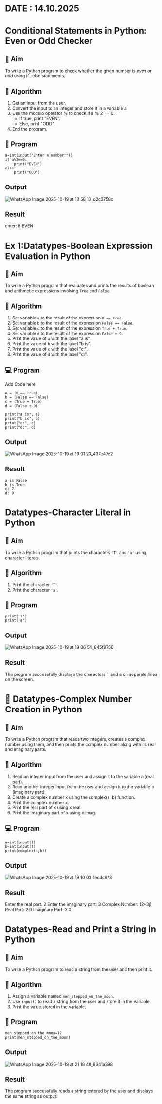 # DATE : 14.10.2025
# Conditional Statements in Python: Even or Odd Checker

## 🎯 Aim
To write a Python program to check whether the given number is *even* or *odd* using if...else statements.

## 🧠 Algorithm
1. Get an input from the user.
2. Convert the input to an integer and store it in a variable a.
3. Use the modulo operator % to check if a % 2 == 0.
   - If true, print "EVEN".
   - Else, print "ODD".
4. End the program.

## 🧾 Program

```
a=int(input("Enter a number:"))
if a%2==0:
    print("EVEN")
else:
    print("ODD")
```     
## Output
![WhatsApp Image 2025-10-19 at 18 58 13_d2c3758c](https://github.com/user-attachments/assets/23f0e2be-0502-4cd1-af3d-f29eb9392a2e)

## Result
enter: 8
EVEN

# Ex 1:Datatypes-Boolean Expression Evaluation in Python

## 🎯 Aim
To write a Python program that evaluates and prints the results of boolean and arithmetic expressions involving `True` and `False`.

## 🧠 Algorithm
1. Set variable `a` to the result of the expression `0 == True`.
2. Set variable `b` to the result of the expression `False == False`.
3. Set variable `c` to the result of the expression `True + True`.
4. Set variable `d` to the result of the expression `False + 9`.
5. Print the value of `a` with the label "a is".
6. Print the value of `b` with the label "b is".
7. Print the value of `c` with the label "c:".
8. Print the value of `d` with the label "d:".

## 💻 Program
Add Code here
```
a = (0 == True)
b = (False == False)
c = (True + True)
d = (False + 9)

print("a is", a)
print("b is", b)
print("c:", c)
print("d:", d)
```



## Output
![WhatsApp Image 2025-10-19 at 19 01 23_437e47c2](https://github.com/user-attachments/assets/33734e51-a2c5-475b-831c-21718b8e9344)


## Result
```
a is False
b is True
c: 2
d: 9
```
# Datatypes-Character Literal in Python

## 🎯 Aim
To write a Python program that prints the characters `'T'` and `'a'` using character literals.

## 🧠 Algorithm
1. Print the character `'T'`.
2. Print the character `'a'`.

## 🧾 Program
```
print('T')
print('a')
```

## Output
![WhatsApp Image 2025-10-19 at 19 06 54_845f9756](https://github.com/user-attachments/assets/d26e5b40-a24f-4211-ab4c-f9d90001b5bb)



## Result
The program successfully displays the characters T and a on separate lines on the screen.
# 🧮 Datatypes-Complex Number Creation in Python

## 🎯 Aim
To write a Python program that reads two integers, creates a complex number using them, and then prints the complex number along with its real and imaginary parts.

## 🧠 Algorithm
1. Read an integer input from the user and assign it to the variable a (real part).
2. Read another integer input from the user and assign it to the variable b (imaginary part).
3. Create a complex number x using the complex(a, b) function.
4. Print the complex number x.
5. Print the real part of x using x.real.
6. Print the imaginary part of x using x.imag.

## 💻 Program
```
a=int(input())
b=int(input())
print(complex(a,b))
```

## Output
![WhatsApp Image 2025-10-19 at 19 10 03_1ecdc973](https://github.com/user-attachments/assets/d9bd2826-3e41-4756-9b79-d41a42b0eab6)



## Result
Enter the real part: 2
Enter the imaginary part: 3
Complex Number: (2+3j)
Real Part: 2.0
Imaginary Part: 3.0
# Datatypes-Read and Print a String in Python

## 🎯 Aim
To write a Python program to read a string from the user and then print it.

## 🧠 Algorithm
1. Assign a variable named `men_stepped_on_the_moon`.
2. Use `input()` to read a string from the user and store it in the variable.
3. Print the value stored in the variable.

## 🧾 Program
```
men_stepped_on_the_moon=12
print(men_stepped_on_the_moon)
```
## Output

![WhatsApp Image 2025-10-19 at 21 18 40_8641a398](https://github.com/user-attachments/assets/828e89bc-25fe-46e8-9874-de6e1d04f21e)

## Result
The program successfully reads a string entered by the user and displays the same string as output.
